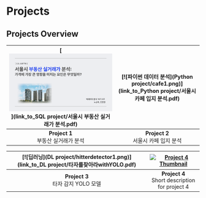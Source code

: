 # Projects

## Projects Overview

| [![SQL 데이터 분석](realestate1.png)](link_to_SQL project/서울시 부동산 실거래가 분석.pdf) | [![파이썬 데이터 분석](Python project/cafe1.png)](link_to_Python project/서울시 카페 입지 분석.pdf) |
|:-----------------------------------------------------------------:|:-----------------------------------------------------------------:|
| **Project 1**<br> 부동산 실거래가 분석                       | **Project 2**<br> 서울시 카페 입지 분석                         |

| [![딥러닝](DL project/hitterdetector1.png)](link_to_DL project/타자를찾아라withYOLO.pdf)  | [![Project 4 Thumbnail](link_to_image_4)](link_to_project4.pdf) |
|:----------------------------------------------------------------:|:----------------------------------------------------------------:|
| **Project 3**<br> 타자 감지 YOLO 모델                | **Project 4**<br>Short description for project 4                |


